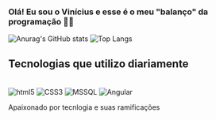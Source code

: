 ### Olá! Eu sou o Vinícius e esse é o meu "balanço" da programação 👋🏼


![Anurag's GitHub stats](https://github-readme-stats.vercel.app/api?username=Vinicius24077&show_icons=true&theme=radical)
![Top Langs](https://github-readme-stats.vercel.app/api/top-langs/?username=Vinicius24077&layout=compact)

## Tecnologias que utilizo diariamente

<div style="display: inline_block"><br/>
    <img align="center" alt="html5" src="https://img.shields.io/badge/HTML5-E34F26?style=for-the-badge&logo=html5&logoColor=white" />
    <img align="center" alt="CSS3" src="https://img.shields.io/badge/CSS3-1572B6?style=for-the-badge&logo=css3&logoColor=white" />
    <img align="center" alt="MSSQL" src="https://img.shields.io/badge/Microsoft_SQL_Server-CC2927?style=for-the-badge&logo=microsoft-sql-server&logoColor=white" />
     <img align="center" alt="Angular" src="https://img.shields.io/badge/Angular-DD0031?style=for-the-badge&logo=angular&logoColor=white" />
</div>

   Apaixonado por tecnlogia e suas ramificações
